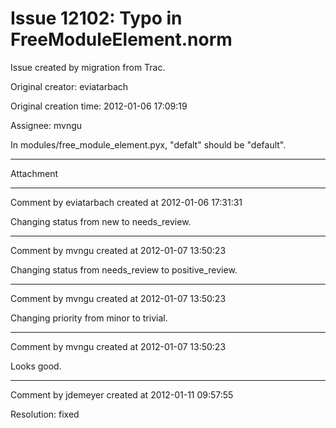 # Issue 12102: Typo in FreeModuleElement.norm

Issue created by migration from Trac.

Original creator: eviatarbach

Original creation time: 2012-01-06 17:09:19

Assignee: mvngu

In modules/free_module_element.pyx, "defalt" should be "default".


---

Attachment


---

Comment by eviatarbach created at 2012-01-06 17:31:31

Changing status from new to needs_review.


---

Comment by mvngu created at 2012-01-07 13:50:23

Changing status from needs_review to positive_review.


---

Comment by mvngu created at 2012-01-07 13:50:23

Changing priority from minor to trivial.


---

Comment by mvngu created at 2012-01-07 13:50:23

Looks good.


---

Comment by jdemeyer created at 2012-01-11 09:57:55

Resolution: fixed
